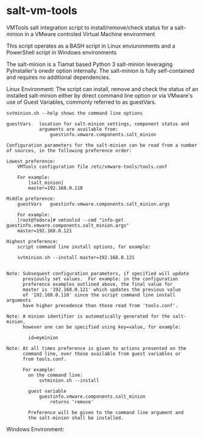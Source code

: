 # salt-vm-tools

VMTools salt integration script to install/remove/check status for a
salt-minion in a VMware controled Virtual Machine environment

This script operates as a BASH script in Linux enviuronments and a
PowerShell script in Windows environments

The salt-minion is a Tiamat based Python 3 salt-minion leveraging
PyInstaller's onedir option internally. The salt-minion is fully
self-contained and requires no additional dependencies.

Linux Environment:
    The script can install, remove and check the status of an installed
    salt-minion either by direct command line option or via VMware's use
    of Guest Variables, commonly referred to as guestVars.

    svtminion.sh --help shows the command line options

    guestVars   location for salt-minion settings, component status and
                arguments are available from:
                    guestinfo.vmware.components.salt_minion

    Configuration parameters for the salt-minion can be read from a number
    of sources, in the following preference order:

    Lowest preference:
        VMTools configuration file /etc/vmware-tools/tools.conf

        For example:
            [salt_minion]
            master=192.168.0.118

    Middle preference:
        guestVars   guestinfo.vmware.components.salt_minion.args

        For example:
        [root@fedora]# vmtoolsd --cmd "info-get guestinfo.vmware.components.salt_minion.args"
        master=192.168.0.121

    Highest preference:
        script command line install options, for example:

        svtminion.sh --install master=192.168.0.121


    Note: Subsequent configuration parameters, if specified will update
          previously set values.  For example: in the configuration
          preference examples outlined above, the final value for
          master is '192.168.0.121' which updates the previous value
          of '192.168.0.118' since the script command line install arguments
          have higher precedence than those read from 'tools.conf'.

    Note: A minion identifier is automatically generated for the salt-minion,
          however one can be specified using key=value, for example:

            id=myminion

    Note: At all times preference is given to actions presented on the
          command line, over those available from guest variables or
          from tools.conf.

          For example:
            on the command line:
                svtminion.sh --install

            guest variable
                guestinfo.vmware.components.salt_minion
                    returns 'remove'

            Preference will be given to the command line argument and
            the salt-minion shall be installed.

Windows Environment:
